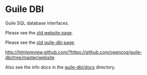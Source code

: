 Guile DBI
=========

Guile SQL database interfaces.

Please see the [old website page](http://htmlpreview.github.com/?https://github.com/opencog/guile-dbi/tree/master/website/index.html).

Please see the [old guile-dbi page](http://htmlpreview.github.com/?https://github.com/opencog/guile-dbi/tree/master/website/guile-dbi.html).

http://htmlpreview.github.com/?https://github.com/opencog/guile-dbi/tree/master/website

Also see the info docs in the [guile-dbi/docs](guile/docs) directory.
